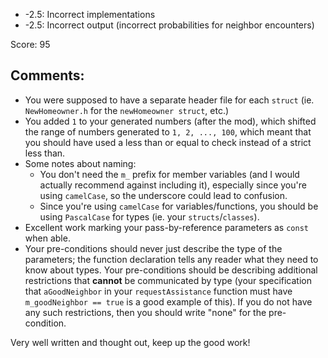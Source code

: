 - -2.5: Incorrect implementations
- -2.5: Incorrect output (incorrect probabilities for neighbor encounters)

Score: 95

## Comments:
- You were supposed to have a separate header file for each `struct` (ie. `NewHomeowner.h` for the `newHomeowner struct`, etc.)
- You added `1` to your generated numbers (after the mod), which shifted the range of numbers generated to `1, 2, ..., 100`, which meant that you should have used a less than or equal to check instead of a strict less than.
- Some notes about naming:
	- You don't need the `m_` prefix for member variables (and I would actually recommend against including it), especially since you're using `camelCase`, so the underscore could lead to confusion.
	- Since you're using `camelCase` for variables/functions, you should be using `PascalCase` for types (ie. your `structs`/`classes`).
- Excellent work marking your pass-by-reference parameters as `const` when able.
- Your pre-conditions should never just describe the type of the parameters; the function declaration tells any reader what they need to know about types. Your pre-conditions should be describing additional restrictions that **cannot** be communicated by type (your specification that `aGoodNeighbor` in your `requestAssistance` function must have `m_goodNeighbor == true` is a good example of this). If you do not have any such restrictions, then you should write "none" for the pre-condition.

Very well written and thought out, keep up the good work!
